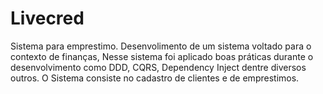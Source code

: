 # Livecred
Sistema para emprestimo.
Desenvolimento de um sistema voltado para o contexto de finanças,
Nesse sistema foi aplicado boas práticas durante o desenvolvimento como DDD, CQRS, Dependency Inject dentre diversos outros.
O Sistema consiste no cadastro de clientes e de emprestimos.
